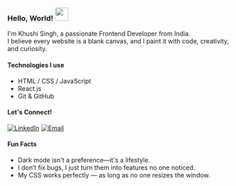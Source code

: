 ### Hello, World! <img src="https://camo.githubusercontent.com/d04509037f646eab5c2d6d130574ef059fa8eef92e45a139a827a8d06e9d5042/68747470733a2f2f656d6f6a69732e736c61636b6d6f6a69732e636f6d2f656d6f6a69732f696d616765732f313533363335313037352f343539342f626c6f622d776176652e676966" width="30"/>
I'm Khushi Singh, a passionate Frontend Developer from India.<br>
I believe every website is a blank canvas, and I paint it with code, creativity, and curiosity.

####  Technologies I use

- HTML / CSS / JavaScript
- React.js 
- Git & GitHub

####  Let's Connect!

[![LinkedIn](https://img.shields.io/badge/LinkedIn-%230077B5.svg?style=for-the-badge&logo=linkedin&logoColor=white)](https://www.linkedin.com/in/khushisingh50)
[![Email](https://img.shields.io/badge/Email-D14836?style=for-the-badge&logo=gmail&logoColor=white)](mailto:ksingh237890@gmail.com)

####  Fun Facts

-  Dark mode isn't a preference—it's a lifestyle.
-  I don’t fix bugs, I just turn them into features no one noticed.
-  My CSS works perfectly — as long as no one resizes the window.




<!--
**Khushisingh-dev/Khushisingh-dev** is a ✨ _special_ ✨ repository because its `README.md` (this file) appears on your GitHub profile.

Here are some ideas to get you started:

- 🔭 I’m currently working on ...
- 🌱 I’m currently learning ...
- 👯 I’m looking to collaborate on ...
- 🤔 I’m looking for help with ...
- 💬 Ask me about ...
- 📫 How to reach me: ...
- 😄 Pronouns: ...
- ⚡ Fun fact: ...
-->
